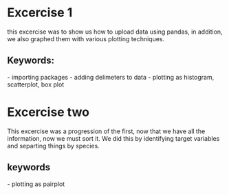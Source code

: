 <h1> Excercise 1</h1>
this excercise was to show us how to upload data using pandas, in addition, we also graphed them with various plotting techniques. 
<h2>Keywords:</h2>
- importing packages
- adding delimeters to data
- plotting as histogram, scatterplot, box plot

<h1>Excercise two </h1>
This excercise was a progression of the first, now that we have all the information, now we must sort it. We did this by identifying target variables and separting things by species. 
<h2>keywords</h2>
- plotting as pairplot
